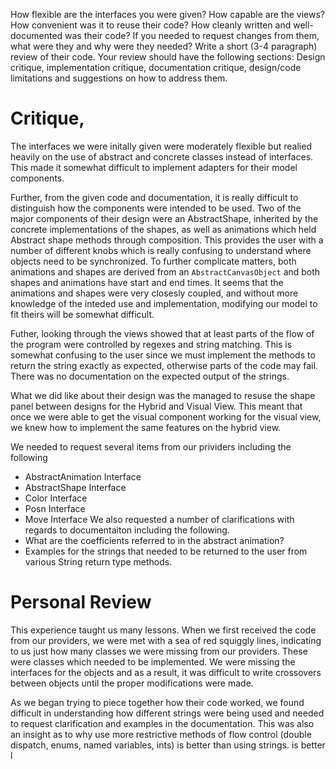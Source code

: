 
How flexible are the interfaces you were given?
How capable are the views?
How convenient was it to reuse their code?
How cleanly written and well-documented was their code?
If you needed to request changes from them, what were they and why were they needed?
Write a short (3-4 paragraph) review of their code. Your review should have the following sections: Design critique, implementation critique, documentation critique, design/code limitations and suggestions on how to address them.

# Critique, 
The interfaces we were initally given were moderately flexible but realied heavily
on the use of abstract and concrete classes instead of interfaces. This made it 
somewhat difficult to implement adapters for their model components. 

Further, from the given code and documentation, it is really difficult to 
distinguish how the components were intended to be used. Two of the major 
components of their design were an AbstractShape, inherited by the concrete 
implementations of the shapes, as well as animations which held Abstract shape 
methods through composition. This provides the user with a number of different 
knobs which is really confusing to understand where objects need to be synchronized.
To further complicate matters, both animations and shapes are derived from an
`AbstractCanvasObject` and both shapes and animations have start and end times. 
It seems that the animations and shapes were very closesly coupled, and without 
more knowledge of the inteded use and implementation, modifying our model to fit
theirs will be somewhat difficult. 

Futher, looking through the views showed that at least parts of the flow of the
program were controlled by regexes and string matching. This is somewhat confusing
to the user since we must implement the methods to return the string exactly as 
expected, otherwise parts of the code may fail. There was no documentation on the
expected output of the strings. 

What we did like about their design was the managed to resuse the shape panel 
between designs for the Hybrid and Visual View. This meant that once we were 
able to get the visual component working for the visual view, we knew how to 
implement the same features on the hybrid view. 

We needed to request several items from our prividers including the following
- AbstractAnimation Interface
- AbstractShape Interface
- Color Interface
- Posn Interface
- Move Interface
We also requested a number of clarifications with regards to documentaiton
including the following. 
- What are the coefficients referred to in the abstract animation?
- Examples for the strings that needed to be returned to the user from various
String return type methods. 

# Personal Review
This experience taught us many lessons. When we first received the code from our
providers, we were met with a sea of red squiggly lines, indicating to us just 
how many classes we were missing from our providers. These were classes which 
needed to be implemented. We were missing the interfaces for the objects and as
a result, it was difficult to write crossovers between objects until the proper
modifications were made. 

As we began trying to piece together how their code worked, we found difficult
in understanding how different strings were being used and needed to request 
clarification and examples in the documentation. This was also an insight as to 
why use more restrictive methods of flow control (double dispatch, enums, named
variables, ints) is better than using strings. 
is better l

